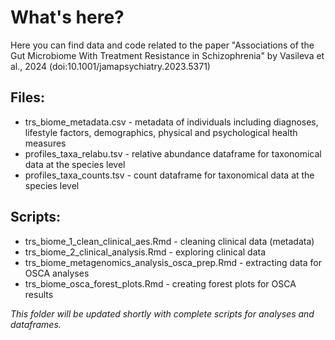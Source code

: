 

# What's here?
Here you can find data and code related to the paper 
"Associations of the Gut Microbiome With Treatment Resistance in Schizophrenia" 
by Vasileva et al., 2024 (doi:10.1001/jamapsychiatry.2023.5371)

## Files: 
* trs_biome_metadata.csv - metadata of individuals including diagnoses, lifestyle factors, demographics, physical and psychological health measures
* profiles_taxa_relabu.tsv - relative abundance dataframe for taxonomical data at the species level
* profiles_taxa_counts.tsv - count dataframe for taxonomical data at the species level

## Scripts:
* trs_biome_1_clean_clinical_aes.Rmd - cleaning clinical data (metadata)
* trs_biome_2_clinical_analysis.Rmd - exploring clinical data
* trs_biome_metagenomics_analysis_osca_prep.Rmd - extracting data for OSCA analyses
* trs_biome_osca_forest_plots.Rmd - creating forest plots for OSCA results

*This folder will be updated shortly with complete scripts for analyses and dataframes.*
